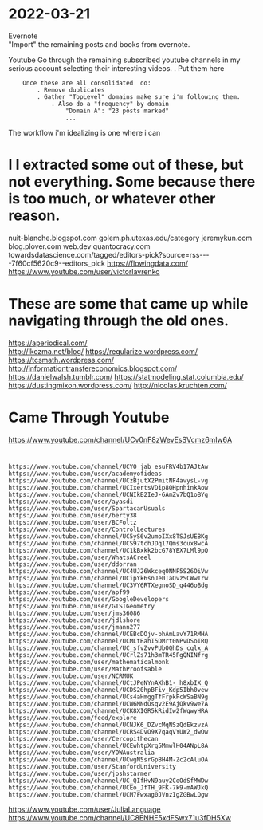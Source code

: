 # 2022-03-21


Evernote        
        "Import" the remaining posts and books from evernote.

Youtube
        Go through the remaining subscribed youtube channels in my serious account selecting their interesting videos.
            . Put them here
    
        Once these are all consolidated  do:
            . Remove duplicates
            . Gather "TopLevel" domains make sure i'm following them.
                . Also do a "frequency" by domain
                    "Domain A": "23 posts marked" 
                    ... 


The workflow i'm idealizing is one where i can 
 #  I I extracted some  out of these, but not everything. Some because there is too much, or whatever other reason.

nuit-blanche.blogspot.com
golem.ph.utexas.edu/category
jeremykun.com
blog.plover.com
web.dev
quantocracy.com
towardsdatascience.com/tagged/editors-pick?source=rss----7f60cf5620c9--editors_pick
https://flowingdata.com/
https://www.youtube.com/user/victorlavrenko


# These are some that came up while navigating through the old ones. 
https://aperiodical.com/    
http://lkozma.net/blog/
https://regularize.wordpress.com/
https://tcsmath.wordpress.com/
http://informationtransfereconomics.blogspot.com/
https://danielwalsh.tumblr.com/
https://statmodeling.stat.columbia.edu/
https://dustingmixon.wordpress.com/
http://nicolas.kruchten.com/


# Came Through Youtube
https://www.youtube.com/channel/UCv0nF8zWevEsSVcmz6mlw6A

#

    https://www.youtube.com/channel/UCYO_jab_esuFRV4b17AJtAw
    https://www.youtube.com/user/academyofideas
    https://www.youtube.com/channel/UCzBjutX2PmitNF4avysL-vg
    https://www.youtube.com/channel/UCIxertsVDip8QHpnhinkAow
    https://www.youtube.com/channel/UCNIkB2IeJ-6AmZv7bQ1oBYg
    https://www.youtube.com/user/ayasdi
    https://www.youtube.com/user/SpartacanUsuals
    https://www.youtube.com/user/berty38
    https://www.youtube.com/user/BCFoltz
    https://www.youtube.com/user/ControlLectures
    https://www.youtube.com/channel/UC5yS6v2umoIXx8TSJsUEBKg
    https://www.youtube.com/channel/UCS97tchJDq17Qms3cux8wcA
    https://www.youtube.com/channel/UC1kBxkk2bcG78YBX7LMl9pQ
    https://www.youtube.com/user/WhatsACreel
    https://www.youtube.com/user/ddorran
    https://www.youtube.com/channel/UC4UJ26WkceqONNF5S26OiVw
    https://www.youtube.com/channel/UCipYk6snJe0IaOvzSCWwTrw
    https://www.youtube.com/channel/UC3VY6RTXegnoSD_q446oBdg
    https://www.youtube.com/user/apf99
    https://www.youtube.com/user/GoogleDevelopers
    https://www.youtube.com/user/GISIGeometry
    https://www.youtube.com/user/jms36086
    https://www.youtube.com/user/jdlshore
    https://www.youtube.com/user/jmann277
    https://www.youtube.com/channel/UCEBcDOjv-bhAmLavY71RMHA
    https://www.youtube.com/channel/UCMLtBahI5DMrt0NPvDSoIRQ
    https://www.youtube.com/channel/UC_sfvZvvPUbOQhDs_cqlx_A
    https://www.youtube.com/channel/UCrlZs71h3mTR45FgQNINfrg
    https://www.youtube.com/user/mathematicalmonk
    https://www.youtube.com/user/MathProofsable
    https://www.youtube.com/user/NCRMUK
    https://www.youtube.com/channel/UCtJPeNYnAXhB1-_h8xbIX_Q
    https://www.youtube.com/channel/UCDS20hpBFiv_Kdp5Ibh0vew
    https://www.youtube.com/channel/UCs4aHmggTfFrpkPcWSaBN9g
    https://www.youtube.com/channel/UCW6MNdOsqv2E9AjQkv9we7A
    https://www.youtube.com/channel/UCK8XIGR5kRidIw2fWqwyHRA
    https://www.youtube.com/feed/explore
    https://www.youtube.com/channel/UCNJK6_DZvcMqNSzQdEkzvzA
    https://www.youtube.com/channel/UCRS4DvO9X7qaqVYUW2_dwOw
    https://www.youtube.com/user/Cercopithecan
    https://www.youtube.com/channel/UCEwhtpXrg5MmwlH04ANpL8A
    https://www.youtube.com/user/YOWAustralia
    https://www.youtube.com/channel/UCwgN5srGpBH4M-Zc2cAluOA
    https://www.youtube.com/user/StanfordUniversity
    https://www.youtube.com/user/joshstarmer
    https://www.youtube.com/channel/UC_QIfHvN9auy2CoOdSfMWDw
    https://www.youtube.com/channel/UCEo_JfTH_9FK-7k9-mAWJkQ
    https://www.youtube.com/channel/UCM7Fwxag0JVnzIgZGBwLQgw
    
    
https://www.youtube.com/user/JuliaLanguage
https://www.youtube.com/channel/UC8ENHE5xdFSwx71u3fDH5Xw
    

